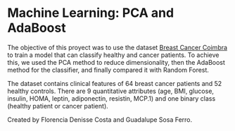# Machine Learning: PCA and AdaBoost

The objective of this proyect was to use the dataset [Breast Cancer Coimbra](https://archive.ics.uci.edu/dataset/451/breast+cancer+coimbra) to train a model that can classify healthy and cancer patients. To achieve this, we used the PCA method to reduce dimensionality, then the AdaBoost method for the classifier, and finally compared it with Random Forest.

The dataset contains clinical features of 64 breast cancer patients and 52 healthy controls. There are 9 quantitative attributes (age, BMI, glucose, insulin, HOMA, leptin, adiponectin, resistin, MCP.1) and one binary class (healthy patient or cancer patient).

Created by Florencia Denisse Costa and Guadalupe Sosa Ferro.
